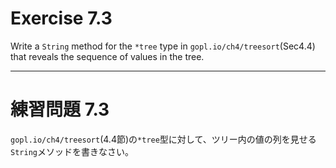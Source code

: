 # Exercise 7.3
Write a `String` method for the `*tree` type in `gopl.io/ch4/treesort`(Sec4.4) that reveals the sequence of values in the tree.

---
# 練習問題 7.3
`gopl.io/ch4/treesort`(4.4節)の`*tree`型に対して、ツリー内の値の列を見せる`String`メソッドを書きなさい。
